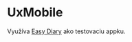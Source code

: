 # UxMobile

Využíva [Easy Diary](https://github.com/hanjoongcho/aaf-easydiary) ako testovaciu appku.
